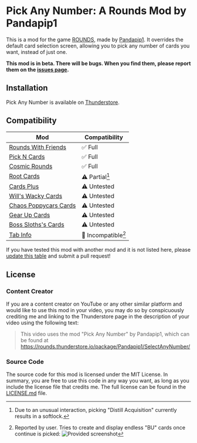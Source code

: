 # Pick Any Number: A Rounds Mod by Pandapip1

This is a mod for the game [ROUNDS](https://store.steampowered.com/app/1557740/ROUNDS/), made by [Pandapip1](https://github.com/Pandapip1). It overrides the default card selection screen, allowing you to pick any number of cards you want, instead of just one.

**This mod is in beta. There will be bugs. When you find them, please report them on the [issues page](https://github.com/Pandapip1/SelectAnyNumberRounds/issues).**

## Installation

Pick Any Number is available on [Thunderstore](https://rounds.thunderstore.io/package/Pandapip1/SelectAnyNumber/).

## Compatibility

| Mod                                                                                            | Compatibility        |
| ---------------------------------------------------------------------------------------------- | -------------------- |
| [Rounds With Friends](https://rounds.thunderstore.io/package/olavim/RoundsWithFriends/)        | ✅ Full             |
| [Pick N Cards](https://rounds.thunderstore.io/package/Pykess/Pick_N_Cards/)                    | ✅ Full             |
| [Cosmic Rounds](https://rounds.thunderstore.io/package/XAngelMoonX/CR/)                        | ✅ Full             |
| [Root Cards](https://rounds.thunderstore.io/package/Root/Root_Cards/)                          | ⚠️ Partial[^1]      |
| [Cards Plus](https://rounds.thunderstore.io/package/willis81808/CardsPlus/)                    | ⚠️ Untested         |
| [Will's Wacky Cards](https://rounds.thunderstore.io/package/willuwontu/WillsWackyCards/)       | ⚠️ Untested         |
| [Chaos Poppycars Cards](https://rounds.thunderstore.io/package/poppycars/ChaosPoppycarsCards/) | ⚠️ Untested         |
| [Gear Up Cards](https://rounds.thunderstore.io/package/GearUP/GearUpCards/)                    | ⚠️ Untested         |
| [Boss Sloths's Cards](https://rounds.thunderstore.io/package/BossSloth/BSC/)                   | ⚠️ Untested         |
| [Tab Info](https://rounds.thunderstore.io/package/willuwontu/TabInfo/)                         | 🛑 Incompatible[^2] |

If you have tested this mod with another mod and it is not listed here, please [update this table](https://github.com/Pandapip1/SelectAnyNumberRounds/edit/main/README.md) and submit a pull request!

## License

### Content Creator

If you are a content creator on YouTube or any other similar platform and would like to use this mod in your video, you may do so by conspicuously crediting me and linking to the Thunderstore page in the description of your video using the following text:

> This video uses the mod "Pick Any Number" by Pandapip1, which can be found at https://rounds.thunderstore.io/package/Pandapip1/SelectAnyNumber/

### Source Code

The source code for this mod is licensed under the MIT License. In summary, you are free to use this code in any way you want, as long as you include the license file that credits me. The full license can be found in the [LICENSE.md](LICENSE.md) file.

[^1]: Due to an unusual interaction, picking "Distill Acquisition" currently results in a softlock.

[^2]: Reported by user. Tries to create and display endless "BU" cards once continue is picked: ![Provided screenshot](https://media.discordapp.net/attachments/1095772439172091935/1096163350527881226/image.png)
